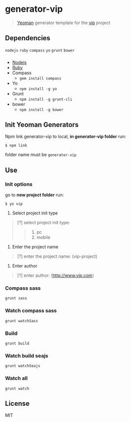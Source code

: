 # generator-vip

> [Yeoman](http://yeoman.io) generator template for the [vip](http://www.vip.com) project 

## Dependencies
`nodejs` `ruby` `compass` `yo` `grunt` `bower`
### 
  - [Nodejs](http://nodejs.org/)
  - [Ruby](http://rubyinstaller.org/)
  - Compass
    - `gem install compass`
  - Yo
    - `npm install -g yo`
  - Grunt
    - `npm install -g grunt-cli`
  - bower
    - `npm install -g bower`

## Init Yeoman Generators

Npm link generator-vip to local, **in generator-vip folder** run:

```
$ npm link
```

folder name must be `generator-vip`

## Use

### Init options
go to **new project folder** run:

```
$ yo vip
```

1. Select project init type  
> [?] select project init type:  
>> 1) pc  
>> 2) mobile

1. Enter the project name  
> [?] enter the project name: (vip-project)  

1. Enter author  
> [?] enter author: (http://www.vip.com)  


### Compass sass
`grunt sass`
### Watch compass sass
`grunt watchSass`
### Build
`grunt build`
### Watch build seajs
`grunt watchSeajs`
### Watch all
`grunt watch`


## License

MIT
